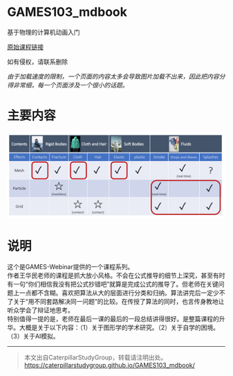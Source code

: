 # GAMES103_mdbook

基于物理的计算机动画入门

[原始课程链接](https://www.bilibili.com/video/BV12Q4y1S73g/?spm_id_from=333.337.search-card.all.click)

如有侵权，请联系删除

*由于加载速度的限制，一个页面的内容太多会导致图片加载不出来，因此把内容分得非常细，每一个页面涉及一个很小的话题。*

# 主要内容

![](./src/assets/1-16.png)   

# 说明

这个是GAMES-Webinar提供的一个课程系列。  
作者王华民老师的课程是抓大放小风格。不会在公式推导的细节上深究，甚至有时有一句“你们相信我没有把公式抄错吧”就算是完成公式的推导了。但老师在关键问题上一点都不含糊。喜欢把算法从大的层面进行分类和归纳。算法讲完后一定少不了关于“用不同套路解决同一问题”的比较。在传授了算法的同时，也言传身教地让听众学会了辩证地思考。   
特别值得一提的是，老师在最后一课的最后的一段总结讲得很好。是整篇课程的升华。大概是关于以下内容：（1）关于图形学的学术研究。（2）关于自学的困境。（3）关于AI模拟。


---------------------------------------
> 本文出自CaterpillarStudyGroup，转载请注明出处。  
> https://caterpillarstudygroup.github.io/GAMES103_mdbook/